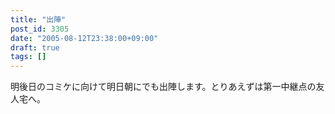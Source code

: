 ```yaml
---
title: "出陣"
post_id: 3305
date: "2005-08-12T23:38:00+09:00"
draft: true
tags: []
---
```



明後日のコミケに向けて明日朝にでも出陣します。とりあえずは第一中継点の友人宅へ。
